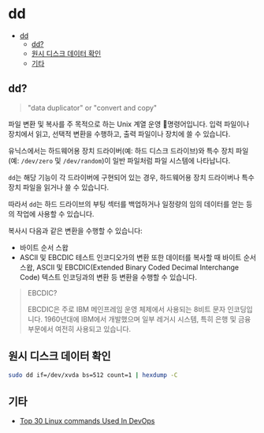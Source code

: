 # dd

- [dd](#dd)
    - [dd?](#dd-1)
    - [원시 디스크 데이터 확인](#원시-디스크-데이터-확인)
    - [기타](#기타)

## dd?

> "data duplicator" or "convert and copy"

파일 변환 및 복사를 주 목적으로 하는 Unix 계열 운영 명령어입니다.
입력 파일이나 장치에서 읽고, 선택적 변환을 수행하고, 출력 파일이나 장치에 쓸 수 있습니다.

유닉스에서는 하드웨어용 장치 드라이버(예: 하드 디스크 드라이브)와 특수 장치 파일(예: `/dev/zero` 및 `/dev/random`)이 일반 파일처럼 파일 시스템에 나타납니다.

`dd`는 해당 기능이 각 드라이버에 구현되어 있는 경우, 하드웨어용 장치 드라이버나 특수 장치 파일을 읽거나 쓸 수 있습니다.

따라서 `dd`는 하드 드라이브의 부팅 섹터를 백업하거나 일정량의 임의 데이터를 얻는 등의 작업에 사용할 수 있습니다.

복사시 다음과 같은 변환을 수행할 수 있습니다:
- 바이트 순서 스왑
- ASCII 및 EBCDIC 테스트 인코디오가의 변환
또한 데이터를 복사할 때 바이트 순서 스왑, ASCII 및 EBCDIC(Extended Binary Coded Decimal Interchange Code) 텍스트 인코딩과의 변환 등 변환을 수행할 수 있습니다.

> EBCDIC?
>
> EBCDIC은 주로 IBM 메인프레임 운영 체제에서 사용되는 8비트 문자 인코딩입니다.
> 1960년대에 IBM에서 개발했으며 일부 레거시 시스템, 특히 은행 및 금융 부문에서 여전히 사용되고 있습니다.

## 원시 디스크 데이터 확인

```sh
sudo dd if=/dev/xvda bs=512 count=1 | hexdump -C
```

## 기타

- [Top 30 Linux commands Used In DevOps](https://medium.com/edureka/linux-commands-in-devops-73b5a2bcd007)
